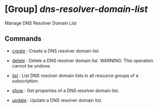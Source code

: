 # [Group] _dns-resolver-domain-list_

Manage DNS Resolver Domain List

## Commands

- [create](/Commands/dns-resolver-domain-list/_create.md)
: Create a DNS resolver domain list.

- [delete](/Commands/dns-resolver-domain-list/_delete.md)
: Delete a DNS resolver domain list. WARNING: This operation cannot be undone.

- [list](/Commands/dns-resolver-domain-list/_list.md)
: List DNS resolver domain lists in all resource groups of a subscription.

- [show](/Commands/dns-resolver-domain-list/_show.md)
: Get properties of a DNS resolver domain list.

- [update](/Commands/dns-resolver-domain-list/_update.md)
: Update a DNS resolver domain list.
